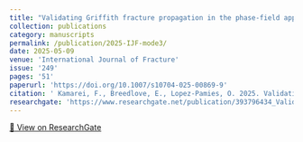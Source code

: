 ```yaml
---
title: "Validating Griffith fracture propagation in the phase-field approach to fracture: The case of Mode III by means of the trousers test"
collection: publications
category: manuscripts
permalink: /publication/2025-IJF-mode3/
date: 2025-05-09
venue: 'International Journal of Fracture'
issue: '249'
pages: '51'
paperurl: 'https://doi.org/10.1007/s10704-025-00869-9'
citation: ' Kamarei, F., Breedlove, E., Lopez-Pamies, O. 2025. Validating Griffith fracture propagation in the phase-field approach to fracture: The case of Mode III by means of the trousers test. International Journal of Fracture 249, 51.'
researchgate: 'https://www.researchgate.net/publication/393796434_Validating_Griffith_fracture_propagation_in_the_phase-field_approach_to_fracture_The_case_of_Mode_III_by_means_of_the_trousers_test'
---
```

[🔗 View on ResearchGate](https://www.researchgate.net/publication/393796434_Validating_Griffith_fracture_propagation_in_the_phase-field_approach_to_fracture_The_case_of_Mode_III_by_means_of_the_trousers_test)
